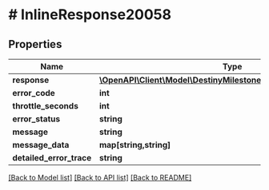 # # InlineResponse20058

## Properties

Name | Type | Description | Notes
------------ | ------------- | ------------- | -------------
**response** | [**\OpenAPI\Client\Model\DestinyMilestonesDestinyMilestoneContent**](DestinyMilestonesDestinyMilestoneContent.md) |  | [optional]
**error_code** | **int** |  | [optional]
**throttle_seconds** | **int** |  | [optional]
**error_status** | **string** |  | [optional]
**message** | **string** |  | [optional]
**message_data** | **map[string,string]** |  | [optional]
**detailed_error_trace** | **string** |  | [optional]

[[Back to Model list]](../../README.md#models) [[Back to API list]](../../README.md#endpoints) [[Back to README]](../../README.md)
